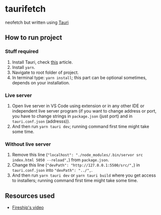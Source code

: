 # taurifetch
neofetch but written using [Tauri](https://tauri.app/)

## How to run project
### Stuff required
1. Install Tauri, check [this](https://tauri.app/v1/guides/getting-started/prerequisites/) article.
2. Install `yarn`.
3. Navigate to root folder of project.
4. In terminal type: `yarn install`; this part can be optional sometimes, depends on your installation.

### Live server
1. Open live server in VS Code using extension or in any other IDE or independent live server program (if you want to change address or port, you have to change strings in `package.json` (just port) and in `tauri.conf.json` (addresss)).
2. And then run `yarn tauri dev`; running command first time might take some time.

### Without live server
1. Remove this line (`"localhost": "./node_modules/.bin/servor src index.html 5050 --reload",`) from `package.json`.
2. Change this line (`"devPath": "http://127.0.0.1:5500/src/",`) in `tauri.conf.json` into `"devPath": "../",`.
3. And then run `yarn tauri dev` or `yarn tauri build` where you get access to installers; running command first time might take some time.

## Resources used
- [Fireship's video](https://www.youtube.com/watch?v=-X8evddpu7M)
